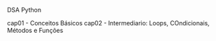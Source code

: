 DSA Python

cap01 - Conceitos Básicos
cap02 - Intermediario: Loops, COndicionais, Métodos e Funções
